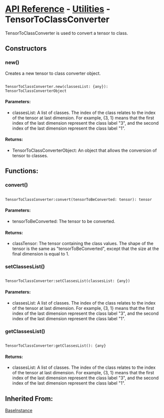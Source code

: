 # [API Reference](../../API.md) - [Utilities](../Utilities.md) - TensorToClassConverter

TensorToClassConverter is used to convert a tensor to class.

## Constructors

### new()

Creates a new tensor to class converter object.

```

TensorToClassConverter.new(classesList: {any}): TensorToClassConverterObject

```

#### Parameters:

* classesList: A list of classes. The index of the class relates to the index of the tensor at last dimension. For example, {3, 1} means that the first index of the last dimension represent the class label "3", and the second index of the last dimension represent the class label "1".

#### Returns:

* TensorToClassConverterObject: An object that allows the conversion of tensor to classes.

## Functions:

### convert()

```

TensorToClassConverter:convert(tensorToBeConverted: tensor): tensor

```

#### Parameters:

* tensorToBeConverted: The tensor to be converted.

#### Returns:

* classTensor: The tensor containing the class values. The shape of the tensor is the same as "tensorToBeConverted", except that the size at the final dimension is equal to 1.

### setClassesList()

```

TensorToClassConverter:setClassesList(classesList: {any})

```

#### Parameters:

* classesList: A list of classes. The index of the class relates to the index of the tensor at last dimension. For example, {3, 1} means that the first index of the last dimension represent the class label "3", and the second index of the last dimension represent the class label "1".

### getClassesList()

```

TensorToClassConverter:getClassesList(): {any}

```

#### Returns:

* classesList:  A list of classes. The index of the class relates to the index of the tensor at last dimension. For example, {3, 1} means that the first index of the last dimension represent the class label "3", and the second index of the last dimension represent the class label "1".

## Inherited From:

[BaseInstance](../Cores/BaseInstance.md)